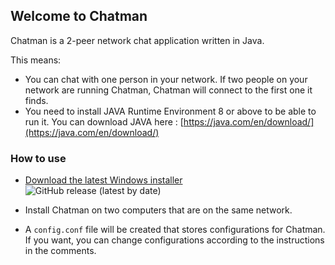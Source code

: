 ## Welcome to Chatman

Chatman is a 2-peer network chat application written in Java.

This means:

 - You can chat with one person in your network. If two people on your network are running Chatman, Chatman will connect to the first one it finds.
 - You need to install JAVA Runtime Environment 8 or above to be able to run it. You can download JAVA here : [https://java.com/en/download/](https://java.com/en/download/)

### How to use
 - [Download the latest Windows installer](https://github.com/pouriap/Chatman/releases/latest)&nbsp;&nbsp;&nbsp;&nbsp;![GitHub release (latest by date)](https://img.shields.io/github/v/release/pouriap/chatman)

 - Install Chatman on two computers that are on the same network.

 - A `config.conf` file will be created that stores configurations for Chatman. If you want, you can change configurations according to the instructions in the comments.
